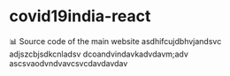 # covid19india-react
📊 Source code of the main website
asdhifcujdbhvjandsvc
adjszcbjsdkcnladsv
dcoandvindavkadvdavm;adv
ascsvaodvndvavcsvcdavdavdav
